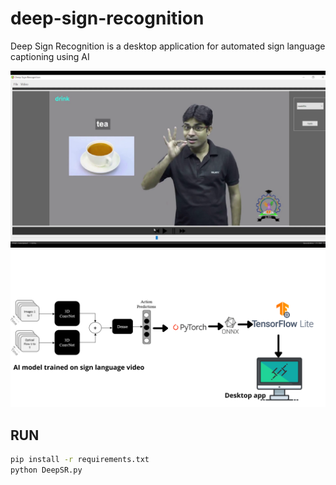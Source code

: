 # deep-sign-recognition
Deep Sign Recognition is a desktop application for automated sign language captioning using AI


<img src="/Images/desktop.png" width="640" />

<img src="/Images/architecture.png" width="640" />

## RUN

```sh
pip install -r requirements.txt
python DeepSR.py
```

